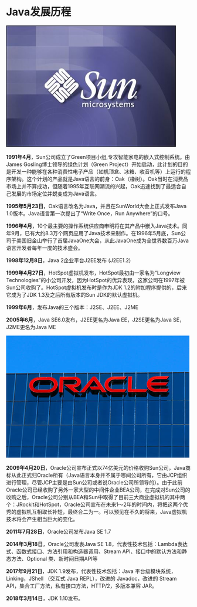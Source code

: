 # Java发展历程

![Sun公司](https://raw.githubusercontent.com/JourWon/image/master/Java发展历程/Sun公司.jpg)

**1991年4月**，Sun公司成立了Green项目小组,专攻智能家电的嵌入式控制系统。由James Gosling博士领导的绿色计划（Green Project）开始启动，此计划的目的是开发一种能够在各种消费性电子产品（如机顶盒、冰箱、收音机等）上运行的程序架构。这个计划的产品就是Java语言的前身：Oak（橡树）。Oak当时在消费品市场上并不算成功，但随着1995年互联网潮流的兴起，Oak迅速找到了最适合自己发展的市场定位并蜕变成为Java语言。

**1995年5月23日**，Oak语言改名为Java，并且在SunWorld大会上正式发布Java 1.0版本。Java语言第一次提出了“Write Once，Run Anywhere”的口号。

**1996年4月**，10个最主要的操作系统供应商申明将在其产品中嵌入Java技术。同年9月，已有大约8.3万个网页应用了Java技术来制作。在1996年5月底，Sun公司于美国旧金山举行了首届JavaOne大会，从此JavaOne成为全世界数百万Java语言开发者每年一度的技术盛会。

**1998年12月8日**，Java 2企业平台J2EE发布 (J2EE1.2)

**1999年4月27日**，HotSpot虚拟机发布，HotSpot最初由一家名为“Longview Technologies”的小公司开发，因为HotSpot的优异表现，这家公司在1997年被Sun公司收购了。HotSpot虚拟机发布时是作为JDK 1.2的附加程序提供的，后来它成为了JDK 1.3及之后所有版本的Sun JDK的默认虚拟机。

**1999年6月**，发布Java的三个版本：J2SE、J2EE、J2ME

**2005年6月**，Java SE6.0发布，J2EE更名为Java EE，J2SE更名为Java SE，J2ME更名为Java ME

![Oracle公司](https://raw.githubusercontent.com/JourWon/image/master/Java发展历程/Oracle公司.jpg)

**2009年4月20日**，Oracle公司宣布正式以74亿美元的价格收购Sun公司，Java商标从此正式归Oracle所有（Java语言本身并不属于哪间公司所有，它由JCP组织进行管理，尽管JCP主要是由Sun公司或者说Oracle公司所领导的）。由于此前Oracle公司已经收购了另外一家大型的中间件企业BEA公司，在完成对Sun公司的收购之后，Oracle公司分别从BEA和Sun中取得了目前三大商业虚拟机的其中两个：JRockit和HotSpot，Oracle公司宣布在未来1～2年的时间内，将把这两个优秀的虚拟机互相取长补短，最终合二为一。可以预见在不久的将来，Java虚拟机技术将会产生相当巨大的变化。

**2011年7月28日**，Oracle公司发布Java SE 1.7

**2014年3月18日**，Oracle公司发表Java SE 1.8，代表性技术包括：Lambda表达式、函数式接口、方法引用和构造器调用、Stream API、接口中的默认方法和静态方法、Optional 类、新时间日期API等

**2017年9月21日**，JDK 1.9发布，代表性技术包括：Java 平台级模块系统，Linking，JShell （交互式 Java REPL），改进的 Javadoc，改进的 Stream API，集合工厂方法，私有接口方法，HTTP/2，多版本兼容 JAR。

**2018年3月14日**，JDK 1.10发布。